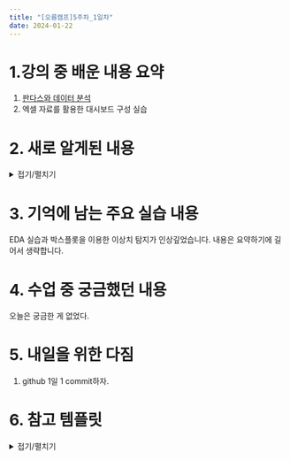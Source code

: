 ```yaml
---
title: "[오름캠프]5주차_1일차"
date: 2024-01-22
---
```


# 1.강의 중 배운 내용 요약  

1. [판다스와 데이터 분석](https://colab.research.google.com/drive/1xZn6fQox4zAz-paCSBjbfhk9j9WJGBn7?usp=sharing)
2. 엑셀 자료를 활용한 대시보드 구성 실습

# 2. 새로 알게된 내용

<details close>
<summary>접기/펼치기</summary>
<div markdown="1">

1. 판다스의 데이터 구조 

    1.1. 데이터프레임

    - 기본 형태 : pd.DataFrame(딕셔너리)
    - 설명 : 데이터가 엑셀의 시트 같은 형태를 띄는 프레임. 입력값으로 딕셔너리를 받는 데, 딕셔너리의 키와 리스트값을 컬럼명[열의 이름]과 컬럼 데이터로 활용한다.
    - 코드 
    
        ```python
        data = {'이름': ['홍길동', '임꺽정', '이순신'],
                '나이': [30, 35, 40],
                '도시': ['서울', '부산', '광주']}

        df = pd.DataFrame(data)
        print(df)

        # 출력형태
        '''
            이름  나이  도시
        0  홍길동  30  서울
        1  임꺽정  35  부산
        2  이순신  40  광주
        '''
        ```
    
    1.2. 시리즈

    - 기본 형태 : pd.Series(리스트)
    - 설명 : 리스트를 입력값으로 받아 단일 열 데이터로 쓰인다. 즉, 시리즈는 데이터프레임의 열에 해당할 수 있고, 시리즈가 모여있는 것을 데이터 프레임이라고 할 수 있다. 
    - 코드

        ```python
        names = pd.Series(['홍길동', '임꺽정', '이순신'])
        names

        # 출력형태
        '''
        0    홍길동
        1    임꺽정
        2    이순신
        dtype: object
        '''
        ```

        ```python
        # 데이터프레임에서 단일 열을 조회하는 경우, 그 형태는 Series
        import pandas as pd
        import numpy as np

        # 예시 데이터프레임 생성
        data = {
            'Name': ['Alice', 'Bob', 'Charlie'],
            'Age': [25, 30, 35],
            'City': ['New York', 'Paris', 'Berlin']
        }
        df = pd.DataFrame(data)

        # 단일 열 선택 -> 결과는 Series
        age_series = df['Age']
        print(type(age_series)) # 출력 결과 : <class 'pandas.core.series.Series'>

        # 다중 열 선택 -> 결과는 DataFrame
        subset_df = df[['Name', 'City']]
        print(type(subset_df)) # 출력 결과 : <class 'pandas.core.frame.DataFrame'>
        ```

2. 파일로부터 DataFrame 불러오기

    - 코드
        ```python
        # 엑셀 파일을 DataFrame으로 불러오기
        # pd.read_<읽고자하는 파일형태>(파일명)
        df = pd.read_excel("example.xlsx")
        df = pd.read_csv("example.csv")
        ```

3. DataFrame의 정보 조회

    - 코드

    ```python
    print(df.head()) # 상위 5개 
    print(df.tail()) # 하위 5개 
    print(df.info()) # 요약 정보
    print(test.describe()) # 통계적 요약 정보 

    ```

4. 결측치 처리와 inplace

    - 설명 : DataFrame의 정보를 조회하다보면, 데이터프레임에서 Null 값이 존재할 수 있다. 존재하는 Null에 대해서는 제거를 하거나 치환할 수 있는 데, 이 부분은 팀원이나 회사의 환경에 맞춰서 논의 끝에 그 처리를 결정해야한다.

    - 결측치 제거 시, Inplace 옵션 : True, False

    - 코드
        ```python
        # 결측치 제거
        df.dropna(inplace=False) # 결측치 제거해서 실제 처리된듯 보이나 덮어쓰지는 않음. 원본 자체 날려먹지 않는 조치

        # 결측치 제거
        df.dropna(inplace=True) # 결측치 제거, 덮어쓰기 o => inplace=True를 쓸지에 대한 여부는 논의를 통해 정해야함.
        ```

5. 데이터프레임의 속성 조회

    - 설명 : 데이터프레임을 조작하려면 우선 사이즈, 데이터 타입, index, column등의 속성 정보를 알아야 한다. 그래야 이 데이터프레임을 가지고 어떻게 쪼개고 어떤 열의 데이터 타입을 변경할지, 어떤 열의 데이터를 조회하고 수정할 지에 대한 결정이 내려진다. 

    - 코드

        ```python        
        # Pandas DataFrame 예시
        import pandas as pd

        df = pd.DataFrame({
            'Name': ['Alice', 'Bob', 'Charlie'],
            'Age': [25, 30, 35],
            'City': ['New York', 'Paris', 'Berlin']
        })

        # 각 속성 호출
        print("Shape:", df.shape)
        print("Data Types:\n", df.dtypes)
        print("Index:", df.index)
        print("Columns:", df.columns)   
        ```

6. 데이터 타입 변환

    - 설명 : 데이터프레임에서 특정 열의 데이터타입이 조작하는 데 어렵게 되어있는 경우, 데이터 타입을 변환할 필요가 있다.

    - 코드 

        ```python
        import pandas as pd

        # 예시 데이터프레임 생성
        data = {
            'Name': ['Alice', 'Bob'],  # 문자열 타입
            'Age': ['25', '30'],       # 숫자 데이터를 문자열로 표현
            'Member': ['True', 'False'],  # 불린 데이터를 문자열로 표현
            'Join Date': ['2021-01-01', '2021-07-01']  # 날짜 데이터를 문자열로 표현
        }
        
        # 데이터 타입 변환
        df['Age'] = df['Age'].astype(int)  # 'Age' 열을 정수형으로 변환 ; object -> int
        df['Member'] = df['Member'].astype(bool)  # 'Member' 열을 불린형으로 변환
        df['Join Date'] = pd.to_datetime(df['Join Date'])  # 'Join Date' 열을 datetime으로 변환

        df['Member'] = df['Member'].astype(bool)  # 'Member' 열을 불린형으로 변환
        # 결과 출력
        print(df)
        print(df.dtypes) 

        # 데이터 타입 변환
        df['Join Date'] = pd.to_datetime(df['Join Date'])  # 'Join Date' 열을 datetime으로 변환

        # 결과 출력
        print(df)
        print(df.dtypes)  
        ```
    
7. loc 과 iloc

    - 설명 : loc은 데이터프레임에서 입력된 열에 해당하는 값을 찾는다. iloc은 입력한 열 인덱스에 해당하는 값을 찾는다.
    - 코드 
        ```python
        # loc 사용 예시
        print(df.loc[:, 'Age'])
        
        # iloc 사용 예시
        print(df.iloc[:, 1])
        ```

        ```python
        # 조회 뿐만 아니라 결측치 추가 및 확인도 가능

        # 결측치 추가
        # df.loc[행, 열] = np.nan
        df.loc[1, 'Age'] = np.nan # 1번째 행과 'Age'열에 해당하는 값으로 np.nan을 추가 

        # 결측치 확인
        # df[열].isnull()
        print(df['Age'].isnull()) # 해당 컬럼에서 결측치가 있는지 boolean 연산을 보여줌        
        ```

8. Series에서의 메서드 활용

    - 설명 : Series에서도 수학과 관련된 메서드를 사용할 수 있다.
    - 코드
        ```python
        import pandas as pd

        # Series 생성
        data = pd.Series([10, 15, 20, 25, 30])

        # 다양한 메서드 활용
        print("Minimum:", data.min())          # 최소값
        print("Maximum:", data.max())          # 최대값
        print("Standard Deviation:", data.std())  # 표준편차
        print("Variance:", data.var())          # 분산
        print("Number of Unique Values:", data.nunique())  # 고유값 개수

        # 데이터프레임 요약
        df = pd.DataFrame({
            'Age': [25, 30, 35, 40, 45],
            'Salary': [50000, 55000, 60000, 65000, 70000]
        })
        print("\nDataFrame Summary:\n", df.describe())
        print("\nDataFrame Info:")
        df.info()
        ```

9. 조건을 만족하는 요소만 필터링

    - 설명 : 데이터프레임에서 뽑고자하는 조건을 불린 연산하여 거기서 True가 나오는 데이터들만 필터

    - 코드

        ```python
        # 콜랩에서 진행
        test = pd.read_csv("/content/sample_data/california_housing_test.csv")
        test
        # 데이터프레임의 'housing_median_age' 열을 Series로 변환하고 숫자형으로 변환
        test_series = test['housing_median_age']
        
        # 불린 연산이 가능하다 -> 해당하는 값만 가져올수 있다.
        # 찾고자하는 조건으로 불린 연산
        high_age = test_series > 17.0
        print("High age:\n", high_age.head())

        # 필터링 : 데이터[불린 연산]
        filtered_series = test_series[high_age]
        print("Filtered Series:\n", filtered_series.head())
        ```

10. 열의 생성과 삭제

    - 설명 : 마치 딕셔너리의 새로운 키를 추가하듯이, 데이터프레임에도 새 열을 추가할 수 있다. 열을 삭제할 때는 axis 즉, 축 설정을 주의해야한다.

    - 코드
        ```python
        import pandas as pd

        df = pd.DataFrame({
            'Name': ['Alice', 'Bob', 'Charlie'],
            'Age': [25, 30, 35]
        })
        ```

        ```python
        # 생성
        df['Salary'] = [50000, 60000, 70000]  # 다른 데이터 프레임에서 가져오는 경우!
        print(df)
        ```

        ```python
        # 삭제

        # 'Age'열 삭제
        df = df.drop('Age', axis=1) # axis=1 열/컬럼 (주의)
        print(df)
        ```

11. 결합
    
    - 설명 : 데이터프레임은 축을 기준으로 가로 또는 세로로 결합이 된다.
    - 코드
        ```python
        # 가로로 연결

        import pandas as pd

        # Sample DataFrames
        df1 = pd.DataFrame({'A': [1, 2], 'B': [3, 4]})
        df2 = pd.DataFrame({'A': [5, 6], 'B': [7, 8]})

        # 가로로 연결(열 방향)
        # 주의할 점 - df1과 df2가 동일한 행을 가지고 있을때!
        result = pd.concat([df1, df2], axis=1)

        print(result)
        ```

        ```python
        # 가로로 연결 (열 방향) - 열 이름 다름
        result = pd.concat([df1, df2], axis=1, ignore_index=True) # 열 이름이 다른 경우, ignore_index=True 열 이름을 재설정 가능

        print(result)
        ```

        ```python
        # 세로로 연결

        import pandas as pd

        # Sample DataFrames with different index
        df1 = pd.DataFrame({'A': [1, 2], 'B': [3, 4]}, index=[0, 1])
        df2 = pd.DataFrame({'A': [5, 6], 'B': [7, 8]}, index=[2, 3])


        # 세로로 연결 (행 방향) - 인덱스 다름
        result = pd.concat([df1, df2], ignore_index=True)

        print(result)

        ```
</div>
</details>


# 3. 기억에 남는 주요 실습 내용

EDA 실습과 박스플롯을 이용한 이상치 탐지가 인상깊었습니다. 내용은 요약하기에 길어서 생략합니다.

# 4. 수업 중 궁금했던 내용
오늘은 궁금한 게 없었다. 

# 5. 내일을 위한 다짐
1. github 1일 1 commit하자.

# 6. 참고 템플릿

<details close>
<summary>접기/펼치기</summary>
<div markdown="1">
    
    [오늘 강의 요약 정리] - 오늘 어떤 것을 배웠나요?

    [오늘의 발견] - 오늘 배웠던 것 중에 처음 알았던 것은 어떤 것이 있었나요?

    [오늘의 실습] - 실습때 했던 코드를 첨부하는 것을 추천드립니다.

    [오늘의 질문] - 이해가 가지 않았다던가? 추가적으로 궁금한 것을 정리해보세요.

    [오늘의 복습] - 남은 시간 동안 어떻게 복습할 것인지?

    [내일을 위한 다짐] - 개인적인 피드백을 적어보고, 중간에 마음이 꺾이지 않기 위해 나의 다짐을 적어보고, 오늘을 정리해봅시다.

</div>
</details>
